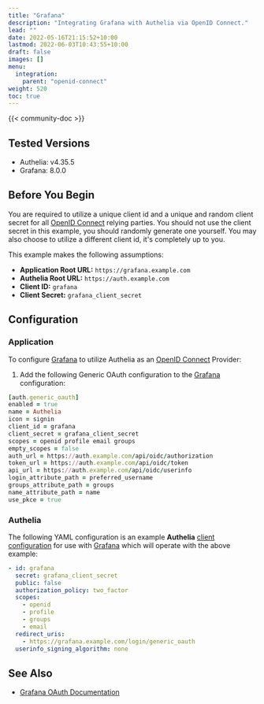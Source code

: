 ```yaml
---
title: "Grafana"
description: "Integrating Grafana with Authelia via OpenID Connect."
lead: ""
date: 2022-05-16T21:15:52+10:00
lastmod: 2022-06-03T10:43:55+10:00
draft: false
images: []
menu:
  integration:
    parent: "openid-connect"
weight: 520
toc: true
---
```


{{< community-doc >}}

## Tested Versions

* Authelia: v4.35.5
* Grafana: 8.0.0

## Before You Begin

You are required to utilize a unique client id and a unique and random client secret for all [OpenID Connect] relying
parties. You should not use the client secret in this example, you should randomly generate one yourself. You may also
choose to utilize a different client id, it's completely up to you.

This example makes the following assumptions:

* __Application Root URL:__ `https://grafana.example.com`
* __Authelia Root URL:__ `https://auth.example.com`
* __Client ID:__ `grafana`
* __Client Secret:__ `grafana_client_secret`

## Configuration

### Application

To configure [Grafana] to utilize Authelia as an [OpenID Connect] Provider:

1. Add the following Generic OAuth configuration to the [Grafana] configuration:

```ruby
[auth.generic_oauth]
enabled = true
name = Authelia
icon = signin
client_id = grafana
client_secret = grafana_client_secret
scopes = openid profile email groups
empty_scopes = false
auth_url = https://auth.example.com/api/oidc/authorization
token_url = https://auth.example.com/api/oidc/token
api_url = https://auth.example.com/api/oidc/userinfo
login_attribute_path = preferred_username
groups_attribute_path = groups
name_attribute_path = name
use_pkce = true
```

### Authelia

The following YAML configuration is an example __Authelia__
[client configuration](../../../configuration/identity-providers/open-id-connect.md#clients) for use with [Grafana]
which will operate with the above example:

```yaml
- id: grafana
  secret: grafana_client_secret
  public: false
  authorization_policy: two_factor
  scopes:
    - openid
    - profile
    - groups
    - email
  redirect_uris:
    - https://grafana.example.com/login/generic_oauth
  userinfo_signing_algorithm: none
```

## See Also

* [Grafana OAuth Documentation](https://grafana.com/docs/grafana/latest/auth/generic-oauth/)

[Grafana]: https://grafana.com/
[OpenID Connect]: ../../openid-connect/introduction.md

